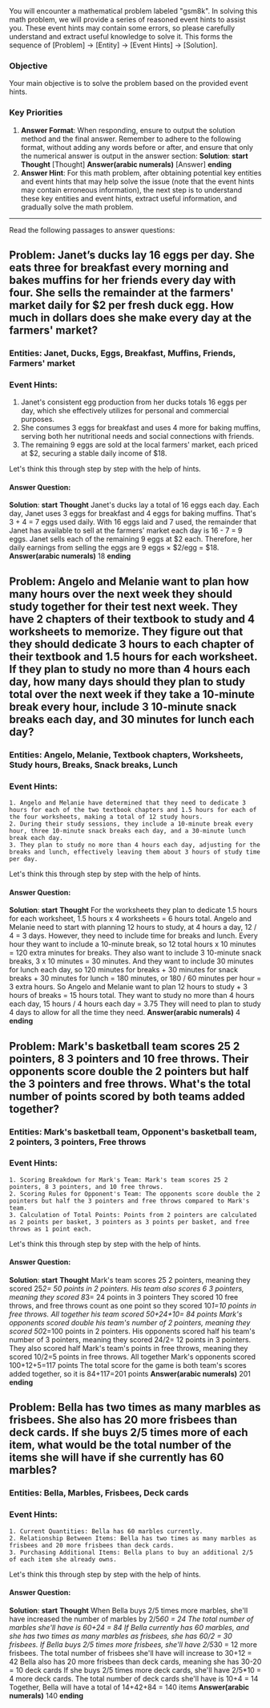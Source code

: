 <system>
You will encounter a mathematical problem labeled "gsm8k". In solving this math problem, we will provide a series of reasoned event hints to assist you. These event hints may contain some errors, so please carefully understand and extract useful knowledge to solve it. This forms the sequence of [Problem] -> [Entity] -> [Event Hints] -> [Solution].

### Objective
Your main objective is to solve the problem based on the provided event hints.

### Key Priorities
1. **Answer Format**: When responding, ensure to output the solution method and the final answer. Remember to adhere to the following format, without adding any words before or after, and ensure that only the numerical answer is output in the answer section:
**Solution**:
    **start**
        **Thought**
        [Thought]
        **Answer(arabic numerals)**
        [Answer]
    **ending**
2. **Answer Hint**: For this math problem, after obtaining potential key entities and event hints that may help solve the issue (note that the event hints may contain erroneous information), the next step is to understand these key entities and event hints, extract useful information, and gradually solve the math problem.
</system>

---
Read the following passages to answer questions:

## Problem: Janet’s ducks lay 16 eggs per day. She eats three for breakfast every morning and bakes muffins for her friends every day with four. She sells the remainder at the farmers' market daily for $2 per fresh duck egg. How much in dollars does she make every day at the farmers' market?

### Entities: Janet, Ducks, Eggs, Breakfast, Muffins, Friends, Farmers' market

### Event Hints:
  1. Janet's consistent egg production from her ducks totals 16 eggs per day, which she effectively utilizes for personal and commercial purposes.
  2. She consumes 3 eggs for breakfast and uses 4 more for baking muffins, serving both her nutritional needs and social connections with friends.
  3. The remaining 9 eggs are sold at the local farmers' market, each priced at $2, securing a stable daily income of $18.

Let's think this through step by step with the help of hints.

#### Answer Question: 
**Solution**:
    **start**
        **Thought**
            Janet's ducks lay a total of 16 eggs each day.
            Each day, Janet uses 3 eggs for breakfast and 4 eggs for baking muffins. That's 3 + 4 = 7 eggs used daily.
            With 16 eggs laid and 7 used, the remainder that Janet has available to sell at the farmers' market each day is 16 - 7 = 9 eggs.
            Janet sells each of the remaining 9 eggs at $2 each. Therefore, her daily earnings from selling the eggs are 9 eggs × $2/egg = $18.
        **Answer(arabic numerals)**
        18
    **ending**

## Problem: Angelo and Melanie want to plan how many hours over the next week they should study together for their test next week. They have 2 chapters of their textbook to study and 4 worksheets to memorize. They figure out that they should dedicate 3 hours to each chapter of their textbook and 1.5 hours for each worksheet. If they plan to study no more than 4 hours each day, how many days should they plan to study total over the next week if they take a 10-minute break every hour, include 3 10-minute snack breaks each day, and 30 minutes for lunch each day?

### Entities: Angelo, Melanie, Textbook chapters, Worksheets, Study hours, Breaks, Snack breaks, Lunch

### Event Hints:
    1. Angelo and Melanie have determined that they need to dedicate 3 hours for each of the two textbook chapters and 1.5 hours for each of the four worksheets, making a total of 12 study hours.
    2. During their study sessions, they include a 10-minute break every hour, three 10-minute snack breaks each day, and a 30-minute lunch break each day.
    3. They plan to study no more than 4 hours each day, adjusting for the breaks and lunch, effectively leaving them about 3 hours of study time per day.

Let's think this through step by step with the help of hints.

#### Answer Question: 
**Solution**:
    **start**
        **Thought**
            For the worksheets they plan to dedicate 1.5 hours for each worksheet, 1.5 hours x 4 worksheets = 6 hours total.
            Angelo and Melanie need to start with planning 12 hours to study, at 4 hours a day, 12 / 4 = 3 days.
            However, they need to include time for breaks and lunch. Every hour they want to include a 10-minute break, so 12 total hours x 10 minutes = 120 extra minutes for breaks.
            They also want to include 3 10-minute snack breaks, 3 x 10 minutes = 30 minutes.
            And they want to include 30 minutes for lunch each day, so 120 minutes for breaks + 30 minutes for snack breaks + 30 minutes for lunch = 180 minutes, or 180 / 60 minutes per hour = 3 extra hours.
            So Angelo and Melanie want to plan 12 hours to study + 3 hours of breaks = 15 hours total.
            They want to study no more than 4 hours each day, 15 hours / 4 hours each day = 3.75
            They will need to plan to study 4 days to allow for all the time they need.
        **Answer(arabic numerals)**
        4
    **ending**


## Problem: Mark's basketball team scores 25 2 pointers, 8 3 pointers and 10 free throws.  Their opponents score double the 2 pointers but half the 3 pointers and free throws.  What's the total number of points scored by both teams added together?

### Entities: Mark's basketball team, Opponent's basketball team, 2 pointers, 3 pointers, Free throws

### Event Hints:
    1. Scoring Breakdown for Mark's Team: Mark's team scores 25 2 pointers, 8 3 pointers, and 10 free throws.
    2. Scoring Rules for Opponent's Team: The opponents score double the 2 pointers but half the 3 pointers and free throws compared to Mark's team.
    3. Calculation of Total Points: Points from 2 pointers are calculated as 2 points per basket, 3 pointers as 3 points per basket, and free throws as 1 point each.

Let's think this through step by step with the help of hints.

#### Answer Question: 
**Solution**:
    **start**
        **Thought**
            Mark's team scores 25 2 pointers, meaning they scored 25*2= 50 points in 2 pointers.
            His team also scores 6 3 pointers, meaning they scored 8*3= 24 points in 3 pointers
            They scored 10 free throws, and free throws count as one point so they scored 10*1=10 points in free throws.
            All together his team scored 50+24+10= 84 points
            Mark's opponents scored double his team's number of 2 pointers, meaning they scored 50*2=100 points in 2 pointers.
            His opponents scored half his team's number of 3 pointers, meaning they scored 24/2= 12 points in 3 pointers.
            They also scored half Mark's team's points in free throws, meaning they scored 10/2=5 points in free throws.
            All together Mark's opponents scored 100+12+5=117 points
            The total score for the game is both team's scores added together, so it is 84+117=201 points
        **Answer(arabic numerals)**
        201
    **ending**


## Problem: Bella has two times as many marbles as frisbees. She also has 20 more frisbees than deck cards. If she buys 2/5 times more of each item, what would be the total number of the items she will have if she currently has 60 marbles?

### Entities: Bella, Marbles, Frisbees, Deck cards

### Event Hints:
    1. Current Quantities: Bella has 60 marbles currently.
    2. Relationship Between Items: Bella has two times as many marbles as frisbees and 20 more frisbees than deck cards.
    3. Purchasing Additional Items: Bella plans to buy an additional 2/5 of each item she already owns.

Let's think this through step by step with the help of hints.

#### Answer Question: 
**Solution**:
    **start**
        **Thought**
            When Bella buys 2/5 times more marbles, she'll have increased the number of marbles by 2/5*60 = 24
            The total number of marbles she'll have is 60+24 = 84
            If Bella currently has 60 marbles, and she has two times as many marbles as frisbees, she has 60/2 = 30 frisbees.
            If Bella buys 2/5 times more frisbees, she'll have 2/5*30 = 12 more frisbees.
            The total number of frisbees she'll have will increase to 30+12 = 42
            Bella also has 20 more frisbees than deck cards, meaning she has 30-20 = 10 deck cards
            If she buys 2/5 times more deck cards, she'll have 2/5*10 = 4 more deck cards.
            The total number of deck cards she'll have is 10+4 = 14
            Together, Bella will have a total of 14+42+84 = 140 items
        **Answer(arabic numerals)**
        140
    **ending**